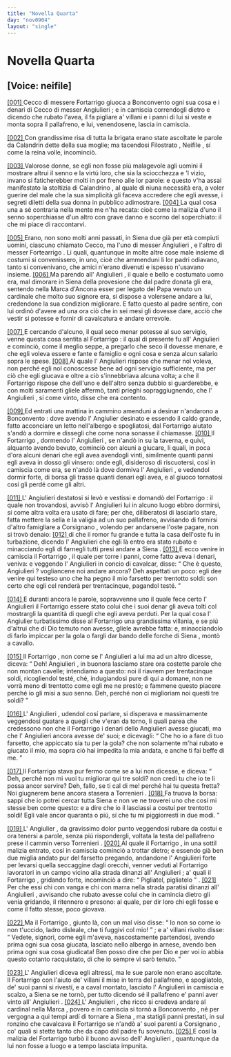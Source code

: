 ```yaml
---
title: "Novella Quarta"
day: "nov0904"
layout: "single"
---
```

<div id="nov0904" type="novella" who="neifile">
 <h1>
  Novella Quarta
 </h1>
 <p>
  <h2>
   [Voice: neifile]
  </h2>
 </p>
 <argument>
  <p>
   <a href="{{ site.baseurl }}enDecameron/nov0904#p09040001" id="p09040001">
    [001]
   </a>
   <name persref="ceccofortarrigo" type="person">
    Cecco di messere Fortarrigo
   </name>
   giuoca a
   <name placeref="bonconvento" type="place">
    Bonconvento
   </name>
   ogni sua cosa e i denari di
   <name persref="ceccoangiulieri" type="person">
    Cecco di messer Angiulieri
   </name>
   ; e in camiscia correndogli dietro e dicendo che rubato l'avea, il fa pigliare a' villani e i panni di lui si veste e monta sopra il pallafreno, e lui, venendosene, lascia in camiscia.
  </p>
 </argument>
 <div3 type="commentary" who="author">
  <p>
   <a href="{{ site.baseurl }}enDecameron/nov0904#p09040002" id="p09040002">
    [002]
   </a>
   Con grandissime risa di tutta la brigata erano state ascoltate le parole da
   <name persref="calandrino" type="person">
    Calandrin
   </name>
   dette della sua moglie; ma tacendosi
   <name persref="filostrato" type="person">
    Filostrato
   </name>
   ,
   <name persref="neifile" type="person">
    Neifile
   </name>
   , s&iacute; come la
   <name persref="emilia" type="person">
    reina
   </name>
   volle, incominci&ograve;.
  </p>
 </div3>
 <div3 type="commentary" who="neifile">
  <p>
   <a href="{{ site.baseurl }}enDecameron/nov0904#p09040003" id="p09040003">
    [003]
   </a>
   Valorose donne, se egli non fosse pi&uacute; malagevole agli uomini il mostrare altrui il senno e la virt&uacute; loro, che sia la sciocchezza e 'l vizio, invano si faticherebber molti in por freno alle lor parole: e questo v'ha assai manifestato la stoltizia di
   <name persref="calandrino" type="person">
    Calandrino
   </name>
   , al quale di niuna necessit&agrave; era, a voler guerire del male che la sua simplicit&agrave; gli faceva accredere che egli avesse, i segreti diletti della sua donna in pubblico adimostrare.
   <a href="{{ site.baseurl }}enDecameron/nov0904#p09040004" id="p09040004">
    [004]
   </a>
   La qual cosa una a s&eacute; contraria nella mente me n'ha recata: cio&egrave; come la malizia d'uno il senno soperchiasse d'un altro con grave danno e scorno del soperchiato: il che mi piace di raccontarvi.
  </p>
 </div3>
 <p>
  <a href="{{ site.baseurl }}enDecameron/nov0904#p09040005" id="p09040005">
   [005]
  </a>
  Erano, non sono molti anni passati, in
  <name placeref="siena" type="place">
   Siena
  </name>
  due gi&agrave; per et&agrave; compiuti uomini, ciascuno chiamato Cecco, ma l'uno di
  <name persref="ceccoangiulieri" type="person">
   messer Angiulieri
  </name>
  , e l'altro di
  <name persref="ceccofortarrigo" type="person">
   messer Fortearrigo
  </name>
  . Li quali, quantunque in molte altre cose male insieme di costumi si convenissero, in uno, cio&egrave; che ammenduni li lor padri odiavano, tanto si convenivano, che amici n'erano divenuti e ispesso n'usavano insieme.
  <a href="{{ site.baseurl }}enDecameron/nov0904#p09040006" id="p09040006">
   [006]
  </a>
  Ma parendo all'
  <name persref="ceccoangiulieri" type="person">
   Angiulieri
  </name>
  , il quale e bello e costumato uomo era, mal dimorare in
  <name placeref="siena" type="place">
   Siena
  </name>
  della provesione che dal padre donata gli era, sentendo nella
  <name placeref="ancona" type="place">
   Marca d'Ancona
  </name>
  esser per legato del Papa venuto un cardinale che molto suo signore era, si dispose a volersene andare a lui, credendone la sua condizion migliorare. E fatto questo al padre sentire, con lui ordin&ograve; d'avere ad una ora ci&ograve; che in sei mesi gli dovesse dare, acci&ograve; che vestir si potesse e fornir di cavalcatura e andare orrevole.
 </p>
 <p>
  <a href="{{ site.baseurl }}enDecameron/nov0904#p09040007" id="p09040007">
   [007]
  </a>
  E cercando d'alcuno, il qual seco menar potesse al suo servigio, venne questa cosa sentita al
  <name persref="ceccofortarrigo" type="person">
   Fortarrigo
  </name>
  : il qual di presente fu all'
  <name persref="ceccoangiulieri" type="person">
   Angiulieri
  </name>
  e cominci&ograve;, come il meglio seppe, a pregarlo che seco il dovesse menare, e che egli voleva essere e fante e famiglio e ogni cosa e senza alcun salario sopra le spese.
  <a href="{{ site.baseurl }}enDecameron/nov0904#p09040008" id="p09040008">
   [008]
  </a>
  Al quale l'
  <name persref="ceccoangiulieri" type="person">
   Angiulieri
  </name>
  rispose che menar nol voleva, non perch&eacute; egli nol conoscesse bene ad ogni servigio sufficiente, ma per ci&ograve; che egli giucava e oltre a ci&ograve; s'innebbriava alcuna volta; a che il
  <name persref="ceccofortarrigo" type="person">
   Fortarrigo
  </name>
  rispose che dell'uno e dell'altro senza dubbio si guarderebbe, e con molti saramenti gliele afferm&ograve;, tanti prieghi sopraggiugnendo, che l'
  <name persref="ceccoangiulieri" type="person">
   Angiulieri
  </name>
  , s&iacute; come vinto, disse che era contento.
 </p>
 <p>
  <a href="{{ site.baseurl }}enDecameron/nov0904#p09040009" id="p09040009">
   [009]
  </a>
  Ed entrati una mattina in cammino amenduni a desinar n'andarono a
  <name placeref="bonconvento" type="place">
   Bonconvento
  </name>
  : dove avendo l'
  <name persref="ceccoangiulieri" type="person">
   Angiulier
  </name>
  desinato e essendo il caldo grande, fatto acconciare un letto nell'albergo e spogliatosi, dal
  <name persref="ceccofortarrigo" type="person">
   Fortarrigo
  </name>
  aiutato s'and&ograve; a dormire e dissegli che come nona sonasse il chiamasse.
  <a href="{{ site.baseurl }}enDecameron/nov0904#p09040010" id="p09040010">
   [010]
  </a>
  Il
  <name persref="ceccofortarrigo" type="person">
   Fortarrigo
  </name>
  , dormendo l'
  <name persref="ceccoangiulieri" type="person">
   Angiulieri
  </name>
  , se n'and&ograve; in su la taverna, e quivi, alquanto avendo bevuto, cominci&ograve; con alcuni a giucare, li quali, in poca d'ora alcuni denari che egli avea avendogli vinti, similmente quanti panni egli aveva in dosso gli vinsero: onde egli, disideroso di riscuotersi, cos&iacute; in camiscia come era, se n'and&ograve; l&agrave; dove dormiva l'
  <name persref="ceccoangiulieri" type="person">
   Angiulieri
  </name>
  , e vedendol dormir forte, di borsa gli trasse quanti denari egli avea, e al giuoco tornatosi cos&iacute; gli perd&eacute; come gli altri.
 </p>
 <p>
  <a href="{{ site.baseurl }}enDecameron/nov0904#p09040011" id="p09040011">
   [011]
  </a>
  L'
  <name persref="ceccoangiulieri" type="person">
   Angiulieri
  </name>
  destatosi si lev&ograve; e vestissi e domand&ograve; del
  <name persref="ceccofortarrigo" type="person">
   Fortarrigo
  </name>
  : il quale non trovandosi, avvis&ograve; l'
  <name persref="ceccoangiulieri" type="person">
   Angiulieri
  </name>
  lui in alcuno luogo ebbro dormirsi, s&iacute; come altra volta era usato di fare; per che, diliberatosi di lasciarlo stare, fatta mettere la sella e la valigia ad un suo pallafreno, avvisando di fornirsi d'altro famigliare a
  <name placeref="corsignano" type="place">
   Corsignano
  </name>
  , volendo per andarsene l'oste pagare, non si trov&ograve; denaio:
  <a href="{{ site.baseurl }}enDecameron/nov0904#p09040012" id="p09040012">
   [012]
  </a>
  di che il romor fu grande e tutta la casa dell'oste fu in turbazione, dicendo l'
  <name persref="ceccoangiulieri" type="person">
   Angiulieri
  </name>
  che egli l&agrave; entro era stato rubato e minacciando egli di farnegli tutti presi andare a
  <name placeref="siena" type="place">
   Siena
  </name>
  .
  <a href="{{ site.baseurl }}enDecameron/nov0904#p09040013" id="p09040013">
   [013]
  </a>
  E ecco venire in camiscia il
  <name persref="ceccofortarrigo" type="person">
   Fortarrigo
  </name>
  , il quale per torre i panni, come fatto aveva i denari, veniva: e veggendo l'
  <name persref="ceccoangiulieri" type="person">
   Angiulieri
  </name>
  in concio di cavalcar, disse:
  <q direct="unspecified" who="ceccofortarrigo">
   Che &egrave; questo,
   <name persref="ceccoangiulieri" type="person">
    Angiulieri
   </name>
   ? vogliancene noi andare ancora? Deh aspettati un poco: egli dee venire qui testeso uno che ha pegno il mio farsetto per trentotto soldi: son certo che egli cel render&agrave; per trentacinque, pagandol test&eacute;.
  </q>
 </p>
 <p>
  <a href="{{ site.baseurl }}enDecameron/nov0904#p09040014" id="p09040014">
   [014]
  </a>
  E duranti ancora le parole, sopravvenne uno il quale fece certo l'
  <name persref="ceccoangiulieri" type="person">
   Angiulieri
  </name>
  il
  <name persref="ceccofortarrigo" type="person">
   Fortarrigo
  </name>
  essere stato colui che i suoi denar gli aveva tolti col mostrargli la quantit&agrave; di quegli che egli aveva perduti. Per la qual cosa l'
  <name persref="ceccoangiulieri" type="person">
   Angiulier
  </name>
  turbatissimo disse al
  <name persref="ceccofortarrigo" type="person">
   Fortarrigo
  </name>
  una grandissima villania, e se pi&uacute; d'altrui che di Dio temuto non avesse, gliele avrebbe fatta: e, minacciandolo di farlo impiccar per la gola o fargli dar bando delle forche di
  <name placeref="siena" type="place">
   Siena
  </name>
  , mont&ograve; a cavallo.
 </p>
 <p>
  <a href="{{ site.baseurl }}enDecameron/nov0904#p09040015" id="p09040015">
   [015]
  </a>
  Il
  <name persref="ceccofortarrigo" type="person">
   Fortarrigo
  </name>
  , non come se l'
  <name persref="ceccoangiulieri" type="person">
   Angiulieri
  </name>
  a lui ma ad un altro dicesse, diceva:
  <q direct="unspecified" who="ceccofortarrigo">
   Deh!
   <name persref="ceccoangiulieri" type="person">
    Angiulieri
   </name>
   , in buonora lasciamo stare ora costette parole che non montan cavelle; intendiamo a questo: noi il riavrem per trentacinque soldi, ricogliendol test&eacute;, ch&eacute;, indugiandosi pure di qui a domane, non ne vorr&agrave; meno di trentotto come egli me ne prest&ograve;; e fammene questo piacere perch&eacute; io gli misi a suo senno. Deh, perch&eacute; non ci miglioriam noi questi tre soldi?
  </q>
 </p>
 <p>
  <a href="{{ site.baseurl }}enDecameron/nov0904#p09040016" id="p09040016">
   [016]
  </a>
  L'
  <name persref="ceccoangiulieri" type="person">
   Angiulieri
  </name>
  , udendol cos&iacute; parlare, si disperava e massimamente veggendosi guatare a quegli che v'eran da torno, li quali parea che credessono non che il
  <name persref="ceccofortarrigo" type="person">
   Fortarrigo
  </name>
  i denari dello
  <name persref="ceccoangiulieri" type="person">
   Angiulieri
  </name>
  avesse giucati, ma che l'
  <name persref="ceccoangiulieri" type="person">
   Angiulieri
  </name>
  ancora avesse de' suoi; e dicevagli:
  <q direct="unspecified" who="ceccoangiulieri">
   Che ho io a fare di tuo farsetto, che appiccato sia tu per la gola? che non solamente m'hai rubato e giucato il mio, ma sopra ci&ograve; hai impedita la mia andata, e anche ti fai beffe di me.
  </q>
 </p>
 <p>
  <a href="{{ site.baseurl }}enDecameron/nov0904#p09040017" id="p09040017">
   [017]
  </a>
  Il
  <name persref="ceccofortarrigo" type="person">
   Fortarrigo
  </name>
  stava pur fermo come se a lui non dicesse, e diceva:
  <q direct="unspecified" who="ceccofortarrigo">
   Deh, perch&eacute; non mi vuoi tu migliorar qui tre soldi? non credi tu che io te li possa ancor servire? Deh, fallo, se ti cal di me! perch&eacute; hai tu questa fretta? Noi giugnerem bene ancora stasera a
   <name placeref="torrenieri" type="place">
    Torrenieri
   </name>
   .
   <a href="{{ site.baseurl }}enDecameron/nov0904#p09040018" id="p09040018">
    [018]
   </a>
   Fa truova la borsa: sappi che io potrei cercar tutta
   <name placeref="siena" type="place">
    Siena
   </name>
   e non ve ne troverei uno che cos&iacute; mi stesse ben come questo: e a dire che io il lasciassi a costui per trentotto soldi! Egli vale ancor quaranta o pi&uacute;, s&iacute; che tu mi piggiorresti in due modi.
  </q>
 </p>
 <p>
  <a href="{{ site.baseurl }}enDecameron/nov0904#p09040019" id="p09040019">
   [019]
  </a>
  L'
  <name persref="ceccoangiulieri" type="person">
   Angiulier
  </name>
  , da gravissimo dolor punto veggendosi rubare da costui e ora tenersi a parole, senza pi&uacute; rispondergli, voltata la testa del pallafreno prese il cammin verso
  <name placeref="torrenieri" type="place">
   Torrenieri
  </name>
  .
  <a href="{{ site.baseurl }}enDecameron/nov0904#p09040020" id="p09040020">
   [020]
  </a>
  Al quale il
  <name persref="ceccofortarrigo" type="person">
   Fortarrigo
  </name>
  , in una sottil malizia entrato, cos&iacute; in camiscia cominci&ograve; a trottar dietro; e essendo gi&agrave; ben due miglia andato pur del farsetto pregando, andandone l'
  <name persref="ceccoangiulieri" type="person">
   Angiulieri
  </name>
  forte per levarsi quella seccaggine dagli orecchi, venner veduti al
  <name persref="ceccofortarrigo" type="person">
   Fortarrigo
  </name>
  lavoratori in un campo vicino alla strada dinanzi all'
  <name persref="ceccoangiulieri" type="person">
   Angiulieri
  </name>
  ; a' quali il
  <name persref="ceccofortarrigo" type="person">
   Fortarrigo
  </name>
  , gridando forte, incominci&ograve; a dire:
  <q direct="unspecified" who="ceccofortarrigo">
   Pigliatel, pigliatelo
  </q>
  .
  <a href="{{ site.baseurl }}enDecameron/nov0904#p09040021" id="p09040021">
   [021]
  </a>
  Per che essi chi con vanga e chi con marra nella strada paratisi dinanzi all'
  <name persref="ceccoangiulieri" type="person">
   Angiulieri
  </name>
  , avvisando che rubato avesse colui che in camincia dietro gli venia gridando, il ritennero e presono: al quale, per dir loro chi egli fosse e come il fatto stesse, poco giovava.
 </p>
 <p>
  <a href="{{ site.baseurl }}enDecameron/nov0904#p09040022" id="p09040022">
   [022]
  </a>
  Ma il
  <name persref="ceccofortarrigo" type="person">
   Fortarrigo
  </name>
  , giunto l&agrave;, con un mal viso disse:
  <q direct="unspecified" who="ceccoangiulieri">
   Io non so come io non t'uccido, ladro disleale, che ti fuggivi col mio!
  </q>
  ; e a' villani rivolto disse:
  <q direct="unspecified" who="ceccoangiulieri">
   Vedete, signori, come egli m'aveva, nascostamente partendosi, avendo prima ogni sua cosa giucata, lasciato nello albergo in arnese, avendo ben prima ogni sua cosa giudicata! Ben posso dire che per Dio e per voi io abbia questo cotanto racquistato, di che io sempre vi sar&ograve; tenuto.
  </q>
 </p>
 <p>
  <a href="{{ site.baseurl }}enDecameron/nov0904#p09040023" id="p09040023">
   [023]
  </a>
  L'
  <name persref="ceccoangiulieri" type="person">
   Angiulieri
  </name>
  diceva egli altress&iacute;, ma le sue parole non erano ascoltate. Il
  <name persref="ceccofortarrigo" type="person">
   Fortarrigo
  </name>
  con l'aiuto de' villani il mise in terra del pallafreno, e spogliatolo, de' suoi panni si rivest&iacute;, e a caval montato, lasciato l'
  <name persref="ceccoangiulieri" type="person">
   Angiulieri
  </name>
  in camiscia e scalzo, a
  <name placeref="siena" type="place">
   Siena
  </name>
  se ne torn&ograve;, per tutto dicendo s&eacute; il pallafreno e' panni aver vinto all'
  <name persref="ceccoangiulieri" type="person">
   Angiulieri
  </name>
  .
  <a href="{{ site.baseurl }}enDecameron/nov0904#p09040024" id="p09040024">
   [024]
  </a>
  L'
  <name persref="ceccoangiulieri" type="person">
   Angiulieri
  </name>
  , che ricco si credeva andare al cardinal nella
  <name placeref="ancona" type="place">
   Marca
  </name>
  , povero e in camiscia si torn&ograve; a
  <name placeref="bonconvento" type="place">
   Bonconvento
  </name>
  , n&eacute; per vergogna a qui tempi ard&iacute; di tornare a
  <name placeref="siena" type="place">
   Siena
  </name>
  , ma statigli panni prestati, in sul ronzino che cavalcava il
  <name persref="ceccofortarrigo" type="person">
   Fortarrigo
  </name>
  se n'and&ograve; a' suoi parenti a
  <name placeref="corsignano" type="place">
   Corsignano
  </name>
  , co' quali si stette tanto che da capo dal padre fu sovenuto.
  <a href="{{ site.baseurl }}enDecameron/nov0904#p09040025" id="p09040025">
   [025]
  </a>
  E cos&iacute; la malizia del
  <name persref="ceccofortarrigo" type="person">
   Fortarrigo
  </name>
  turb&ograve; il buono avviso dell'
  <name persref="ceccoangiulieri" type="person">
   Angiulieri
  </name>
  , quantunque da lui non fosse a luogo e a tempo lasciata impunita.
 </p>
</div>